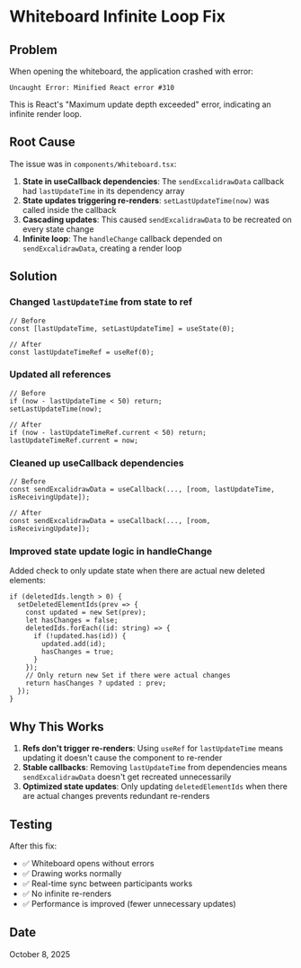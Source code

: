 # Whiteboard Infinite Loop Fix

## Problem
When opening the whiteboard, the application crashed with error:
```
Uncaught Error: Minified React error #310
```

This is React's "Maximum update depth exceeded" error, indicating an infinite render loop.

## Root Cause
The issue was in `components/Whiteboard.tsx`:

1. **State in useCallback dependencies**: The `sendExcalidrawData` callback had `lastUpdateTime` in its dependency array
2. **State updates triggering re-renders**: `setLastUpdateTime(now)` was called inside the callback
3. **Cascading updates**: This caused `sendExcalidrawData` to be recreated on every state change
4. **Infinite loop**: The `handleChange` callback depended on `sendExcalidrawData`, creating a render loop

## Solution

### Changed `lastUpdateTime` from state to ref
```tsx
// Before
const [lastUpdateTime, setLastUpdateTime] = useState(0);

// After
const lastUpdateTimeRef = useRef(0);
```

### Updated all references
```tsx
// Before
if (now - lastUpdateTime < 50) return;
setLastUpdateTime(now);

// After
if (now - lastUpdateTimeRef.current < 50) return;
lastUpdateTimeRef.current = now;
```

### Cleaned up useCallback dependencies
```tsx
// Before
const sendExcalidrawData = useCallback(..., [room, lastUpdateTime, isReceivingUpdate]);

// After
const sendExcalidrawData = useCallback(..., [room, isReceivingUpdate]);
```

### Improved state update logic in handleChange
Added check to only update state when there are actual new deleted elements:
```tsx
if (deletedIds.length > 0) {
  setDeletedElementIds(prev => {
    const updated = new Set(prev);
    let hasChanges = false;
    deletedIds.forEach((id: string) => {
      if (!updated.has(id)) {
        updated.add(id);
        hasChanges = true;
      }
    });
    // Only return new Set if there were actual changes
    return hasChanges ? updated : prev;
  });
}
```

## Why This Works

1. **Refs don't trigger re-renders**: Using `useRef` for `lastUpdateTime` means updating it doesn't cause the component to re-render
2. **Stable callbacks**: Removing `lastUpdateTime` from dependencies means `sendExcalidrawData` doesn't get recreated unnecessarily
3. **Optimized state updates**: Only updating `deletedElementIds` when there are actual changes prevents redundant re-renders

## Testing
After this fix:
- ✅ Whiteboard opens without errors
- ✅ Drawing works normally
- ✅ Real-time sync between participants works
- ✅ No infinite re-renders
- ✅ Performance is improved (fewer unnecessary updates)

## Date
October 8, 2025
